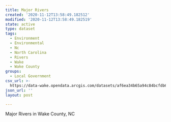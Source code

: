 ```yaml
---
title: Major Rivers
created: '2020-11-12T13:58:49.182512'
modified: '2020-11-12T13:58:49.182519'
state: active
type: dataset
tags:
  - Environment
  - Environmental
  - Nc
  - North Carolina
  - Rivers
  - Wake
  - Wake County
groups:
  - Local Government
csv_url: >-
  https://data-wake.opendata.arcgis.com/datasets/af6ea34b65a94c84bcfdb6dc3e6bc9af_0.csv?outSR=%7B%22latestWkid%22%3A32119%2C%22wkid%22%3A32119%7D
json_url: ''
layout: post

---
```

Major Rivers in Wake County, NC
